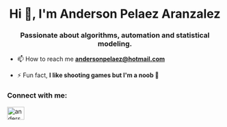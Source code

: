<h1 align="center">Hi 👋, I'm Anderson Pelaez Aranzalez</h1>
<h3 align="center">Passionate about algorithms, automation and statistical modeling.</h3>

- 📫 How to reach me **andersonpelaez@hotmail.com**

- ⚡ Fun fact, **I like shooting games but I'm a noob 👾**

<h3 align="left">Connect with me:</h3>
<p align="left">
<a href="https://linkedin.com/in/anderson-pelaez-aranzalez-157940171" target="blank"><img align="center" src="https://raw.githubusercontent.com/rahuldkjain/github-profile-readme-generator/master/src/images/icons/Social/linked-in-alt.svg" alt="anderson-pelaez-aranzalez-157940171" height="30" width="40" /></a>
</p>
